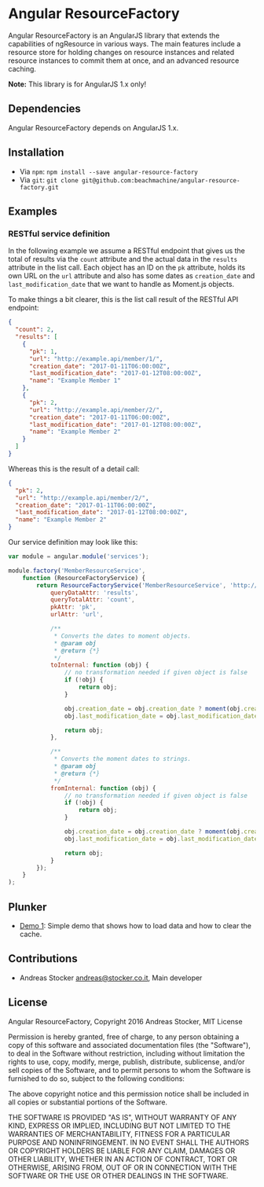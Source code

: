 # Angular ResourceFactory

Angular ResourceFactory is an AngularJS library that extends the capabilities of ngResource in various ways. The main 
features include a resource store for holding changes on resource instances and related resource instances to commit
them at once, and an advanced resource caching.

**Note:** This library is for AngularJS 1.x only!


## Dependencies

Angular ResourceFactory depends on AngularJS 1.x.


## Installation

* Via `npm`: `npm install --save angular-resource-factory`
* Via `git`: `git clone git@github.com:beachmachine/angular-resource-factory.git`


## Examples

### RESTful service definition

In the following example we assume a RESTful endpoint that gives us the total of results via the `count` attribute
and the actual data in the `results` attribute in the list call. Each object has an ID on the `pk` attribute, holds
its own URL on the `url` attribute and also has some dates as `creation_date` and `last_modification_date` that we
want to handle as Moment.js objects.

To make things a bit clearer, this is the list call result of the RESTful API endpoint:
````json
{
  "count": 2,
  "results": [
    {
      "pk": 1,
      "url": "http://example.api/member/1/",
      "creation_date": "2017-01-11T06:00:00Z",
      "last_modification_date": "2017-01-12T08:00:00Z",
      "name": "Example Member 1"
    },
    {
      "pk": 2,
      "url": "http://example.api/member/2/",
      "creation_date": "2017-01-11T06:00:00Z",
      "last_modification_date": "2017-01-12T08:00:00Z",
      "name": "Example Member 2"
    }
  ]
}
````

Whereas this is the result of a detail call:
````json
{
  "pk": 2,
  "url": "http://example.api/member/2/",
  "creation_date": "2017-01-11T06:00:00Z",
  "last_modification_date": "2017-01-12T08:00:00Z",
  "name": "Example Member 2"
}
````

Our service definition may look like this:
````javascript
var module = angular.module('services');

module.factory('MemberResourceService',
    function (ResourceFactoryService) {
        return ResourceFactoryService('MemberResourceService', 'http://example.api/member/:pk/', {
            queryDataAttr: 'results',
            queryTotalAttr: 'count',
            pkAttr: 'pk',
            urlAttr: 'url',

            /**
             * Converts the dates to moment objects.
             * @param obj
             * @return {*}
             */
            toInternal: function (obj) {
                // no transformation needed if given object is false
                if (!obj) {
                    return obj;
                }

                obj.creation_date = obj.creation_date ? moment(obj.creation_date) : null;
                obj.last_modification_date = obj.last_modification_date ? moment(obj.last_modification_date) : null;

                return obj;
            },

            /**
             * Converts the moment dates to strings.
             * @param obj
             * @return {*}
             */
            fromInternal: function (obj) {
                // no transformation needed if given object is false
                if (!obj) {
                    return obj;
                }

                obj.creation_date = obj.creation_date ? moment(obj.creation_date).toJSON() : null;
                obj.last_modification_date = obj.last_modification_date ? moment(obj.last_modification_date).toJSON() : null;

                return obj;
            }
        });
    }
);
````


## Plunker

* [Demo 1](https://embed.plnkr.co/JUZTVZyYcU58AaFGvlr4/): Simple demo that shows how to load data and how to clear the cache.


## Contributions

* Andreas Stocker <andreas@stocker.co.it>, Main developer


## License

Angular ResourceFactory,
Copyright 2016 Andreas Stocker,
MIT License

Permission is hereby granted, free of charge, to any person obtaining a copy of this software and associated
documentation files (the "Software"), to deal in the Software without restriction, including without limitation the
rights to use, copy, modify, merge, publish, distribute, sublicense, and/or sell copies of the Software, and to
permit persons to whom the Software is furnished to do so, subject to the following conditions:

The above copyright notice and this permission notice shall be included in all copies or substantial portions of the
Software.

THE SOFTWARE IS PROVIDED "AS IS", WITHOUT WARRANTY OF ANY KIND, EXPRESS OR IMPLIED, INCLUDING BUT NOT LIMITED TO THE
WARRANTIES OF MERCHANTABILITY, FITNESS FOR A PARTICULAR PURPOSE AND NONINFRINGEMENT. IN NO EVENT SHALL THE AUTHORS
OR COPYRIGHT HOLDERS BE LIABLE FOR ANY CLAIM, DAMAGES OR OTHER LIABILITY, WHETHER IN AN ACTION OF CONTRACT, TORT OR
OTHERWISE, ARISING FROM, OUT OF OR IN CONNECTION WITH THE SOFTWARE OR THE USE OR OTHER DEALINGS IN THE SOFTWARE.
